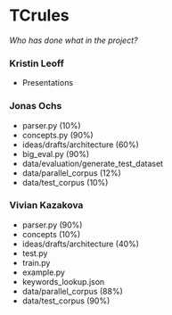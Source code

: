 # TCrules

_Who has done what in the project?_

### Kristin Leoff
- Presentations

### Jonas Ochs
- parser.py (10%)
- concepts.py (90%)
- ideas/drafts/architecture (60%)
- big_eval.py (90%)
- data/evaluation/generate_test_dataset 
- data/parallel_corpus (12%)
- data/test_corpus (10%)

### Vivian Kazakova
- parser.py (90%)
- concepts (10%)
- ideas/drafts/architecture (40%)
- test.py
- train.py
- example.py 
- keywords_lookup.json
- data/parallel_corpus (88%)
- data/test_corpus (90%)
